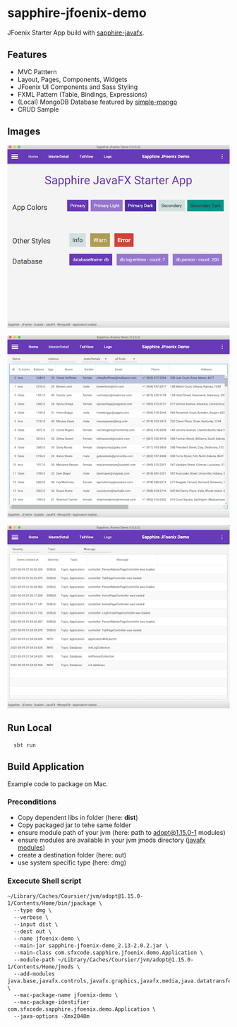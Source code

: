
# sapphire-jfoenix-demo

JFoenix  Starter App build with [sapphire-javafx](https://sfxcode.github.io/sapphire-javafx).

## Features
* MVC Patttern
* Layout, Pages, Components, Widgets
* JFoenix UI Components and Sass Styling
* FXML Pattern (Table, Bindings, Expressions)
* (Local) MongoDB Database featured by [simple-mongo](https://sfxcode.github.io/simple-mongo)
* CRUD Sample

## Images
![Home.png](images/Home.png)

![Table.png](images/Table.png)

![Logs.png](images/Logs.png)

## Run Local

```shell script
  sbt run
````

## Build Application

Example code to package on Mac.

### Preconditions

* Copy dependent libs in folder (here: **dist**)
* Copy packaged jar to tehe same folder
* ensure module path of your jvm (here: path to adopt@1.15.0-1 modules)
* ensure modules are available in your jvm jmods directory ([javafx modules](https://gluonhq.com/products/javafx/))
* create a destination folder (here: out)
* use system specific type (here: dmg)

### Excecute Shell script

```
~/Library/Caches/Coursier/jvm/adopt@1.15.0-1/Contents/Home/bin/jpackage \
  --type dmg \
  --verbose \
  --input dist \
  --dest out \
  --name jfoenix-demo \
  --main-jar sapphire-jfoenix-demo_2.13-2.0.2.jar \
  --main-class com.sfxcode.sapphire.jfoenix.demo.Application \
  --module-path ~/Library/Caches/Coursier/jvm/adopt@1.15.0-1/Contents/Home/jmods \
  --add-modules java.base,javafx.controls,javafx.graphics,javafx.media,java.datatransfer,java.desktop,java.scripting,java.xml,jdk.jsobject,jdk.unsupported,jdk.unsupported.desktop,jdk.xml.dom,javafx.fxml,java.naming,java.sql,jdk.charsets \
  --mac-package-name jfoenix-demo \
  --mac-package-identifier com.sfxcode.sapphire.jfoenix.demo.Application \
  --java-options -Xmx2048m

```




